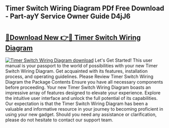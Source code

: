 ## Timer Switch Wiring Diagram PDf Free Download - Part-ayY Service Owner Guide D4jJ6

# <h2><a href="http://dfrzkng.blite.top/?on=Timer+Switch+Wiring+Diagram">🔗Download New 👉🔴 Timer Switch Wiring Diagram</a></h2>

[![Timer Switch Wiring Diagram download](https://i.imgur.com/lujVjoI.png)](http://dfrzkng.blite.top/?on=Timer+Switch+Wiring+Diagram)
Let's Get Started! This user manual is your passport to the world of possibilities with your new Timer Switch Wiring Diagram. Get acquainted with its features, installation process, and operating guidelines. Please Review Timer Switch Wiring Diagram the Package Contents Ensure you have all necessary components before proceeding. Your new Timer Switch Wiring Diagram boasts an impressive array of features designed to elevate your experience. Explore the intuitive user interface and unlock the full potential of its capabilities. Our expectation is that the Timer Switch Wiring Diagram has been a valuable and informative resource in your journey to becoming proficient in using your new gadget. Should you need any assistance or clarification, please do not hesitate to contact our support team.
